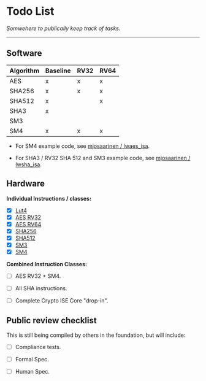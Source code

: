 
# Todo List

*Somwehere to publically keep track of tasks.*

---

## Software

Algorithm   | Baseline | RV32  | RV64
------------|----------|-------|--------------
AES         |    x     |  x    | x
SHA256      |    x     |  x    | x
SHA512      |    x     |       | x
SHA3        |    x     |       |
SM3         |          |       | 
SM4         |    x     |  x    | x

- For SM4 example code, see
  [mjosaarinen / lwaes_isa](https://github.com/mjosaarinen/lwaes_isa/).

- For SHA3 / RV32 SHA 512 and SM3 example code, see
  [mjosaarinen / lwsha_isa](https://github.com/mjosaarinen/lwsha_isa/).

## Hardware

**Individual Instructions / classes:**

- [x] [Lut4](rtl/lut4)
- [x] [AES RV32](rtl/aes/rv32)
- [x] [AES RV64](rtl/aes/rv64)
- [x] [SHA256](rtl/ssha256)
- [x] [SHA512](rtl/ssha512)
- [x] [SM3](rtl/ssm3)
- [x] [SM4](rtl/ssm4)

**Combined Instruction Classes:**

- [ ] AES RV32 + SM4.
- [ ] All SHA instructions.
- [ ] Complete Crypto ISE Core "drop-in".


## Public review checklist

This is still being compiled by others in the foundation, but will include:

- [ ] Compliance tests.
- [ ] Formal Spec.
- [ ] Human Spec.

